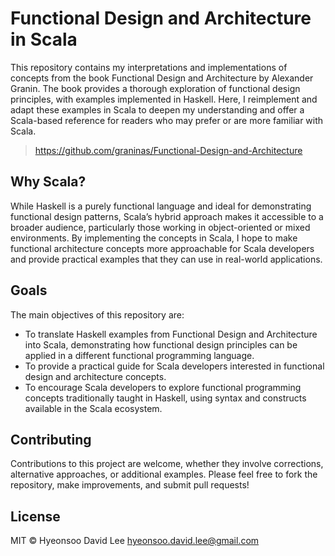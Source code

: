 # Functional Design and Architecture in Scala

This repository contains my interpretations and implementations of concepts from the book Functional Design and Architecture by Alexander Granin. The book provides a thorough exploration of functional design principles, with examples implemented in Haskell. Here, I reimplement and adapt these examples in Scala to deepen my understanding and offer a Scala-based reference for readers who may prefer or are more familiar with Scala.

> https://github.com/graninas/Functional-Design-and-Architecture

## Why Scala?

While Haskell is a purely functional language and ideal for demonstrating functional design patterns, Scala’s hybrid approach makes it accessible to a broader audience, particularly those working in object-oriented or mixed environments. By implementing the concepts in Scala, I hope to make functional architecture concepts more approachable for Scala developers and provide practical examples that they can use in real-world applications.

## Goals

The main objectives of this repository are:
- To translate Haskell examples from Functional Design and Architecture into Scala, demonstrating how functional design principles can be applied in a different functional programming language.
- To provide a practical guide for Scala developers interested in functional design and architecture concepts.
- To encourage Scala developers to explore functional programming concepts traditionally taught in Haskell, using syntax and constructs available in the Scala ecosystem.

## Contributing

Contributions to this project are welcome, whether they involve corrections, alternative approaches, or additional examples. Please feel free to fork the repository, make improvements, and submit pull requests!

## License

MIT © Hyeonsoo David Lee <hyeonsoo.david.lee@gmail.com>
